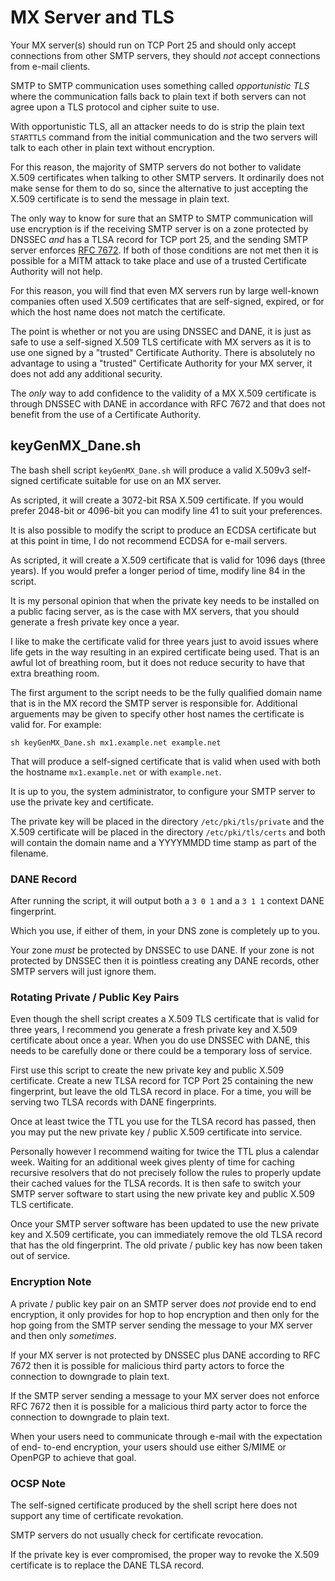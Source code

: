 MX Server and TLS
=================

Your MX server(s) should run on TCP Port 25 and should only accept connections
from other SMTP servers, they should *not* accept connections from e-mail
clients.

SMTP to SMTP communication uses something called *opportunistic TLS* where the
communication falls back to plain text if both servers can not agree upon a TLS
protocol and cipher suite to use.

With opportunistic TLS, all an attacker needs to do is strip the plain text
`STARTTLS` command from the initial communication and the two servers will talk
to each other in plain text without encryption.

For this reason, the majority of SMTP servers do not bother to validate X.509
certificates when talking to other SMTP servers. It ordinarily does not make
sense for them to do so, since the alternative to just accepting the X.509
certificate is to send the message in plain text.

The only way to know for sure that an SMTP to SMTP communication will use
encryption is if the receiving SMTP server is on a zone protected by DNSSEC
*and* has a TLSA record for TCP port 25, and the sending SMTP server enforces
[RFC 7672](https://tools.ietf.org/html/rfc7672). If both of those conditions
are not met then it is possible for a MITM attack to take place and use of a
trusted Certificate Authority will not help.

For this reason, you will find that even MX servers run by large well-known
companies often used X.509 certificates that are self-signed, expired, or for
which the host name does not match the certificate.

The point is whether or not you are using DNSSEC and DANE, it is just as safe
to use a self-signed X.509 TLS certificate with MX servers as it is to use one
signed by a "trusted" Certificate Authority. There is absolutely no advantage
to using a "trusted" Certificate Authority for your MX server, it does not add
any additional security.

The *only* way to add confidence to the validity of a MX X.509 certificate is
through DNSSEC with DANE in accordance with RFC 7672 and that does not benefit
from the use of a Certificate Authority.

keyGenMX_Dane.sh
----------------

The bash shell script `keyGenMX_Dane.sh` will produce a valid X.509v3 self-
signed certificate suitable for use on an MX server.

As scripted, it will create a 3072-bit RSA X.509 certificate. If you would
prefer 2048-bit or 4096-bit you can modify line 41 to suit your preferences.

It is also possible to modify the script to produce an ECDSA certificate but at
this point in time, I do not recommend ECDSA for e-mail servers.

As scripted, it will create a X.509 certificate that is valid for 1096 days
(three years). If you would prefer a longer period of time, modify line 84 in
the script.

It is my personal opinion that when the private key needs to be installed on a
public facing server, as is the case with MX servers, that you should generate
a fresh private key once a year.

I like to make the certificate valid for three years just to avoid issues where
life gets in the way resulting in an expired certificate being used. That is an
awful lot of breathing room, but it does not reduce security to have that extra
breathing room.

The first argument to the script needs to be the fully qualified domain name
that is in the MX record the SMTP server is responsible for. Additional
arguements may be given to specify other host names the certificate is valid
for. For example:

    sh keyGenMX_Dane.sh mx1.example.net example.net

That will produce a self-signed certificate that is valid when used with both
the hostname `mx1.example.net` or with `example.net`.

It is up to you, the system administrator, to configure your SMTP server to use
the private key and certificate.

The private key will be placed in the directory `/etc/pki/tls/private` and the
X.509 certificate will be placed in the directory `/etc/pki/tls/certs` and both
will contain the domain name and a YYYYMMDD time stamp as part of the filename.

### DANE Record

After running the script, it will output both a `3 0 1` and a `3 1 1` context
DANE fingerprint.

Which you use, if either of them, in your DNS zone is completely up to you.

Your zone *must* be protected by DNSSEC to use DANE. If your zone is not
protected by DNSSEC then it is pointless creating any DANE records, other SMTP
servers will just ignore them.

### Rotating Private / Public Key Pairs

Even though the shell script creates a X.509 TLS certificate that is valid for
three years, I recommend you generate a fresh private key and X.509 certificate
about once a year. When you do use DNSSEC with DANE, this needs to be carefully
done or there could be a temporary loss of service.

First use this script to create the new private key and public X.509
certificate. Create a new TLSA record for TCP Port 25 containing the new
fingerprint, but leave the old TLSA record in place. For a time, you will be
serving two TLSA records with DANE fingerprints.

Once at least twice the TTL you use for the TLSA record has passed, then you
may put the new private key / public X.509 certificate into service.

Personally however I recommend waiting for twice the TTL plus a calendar week.
Waiting for an additional week gives plenty of time for caching recursive
resolvers that do not precisely follow the rules to properly update their
cached values for the TLSA records. It is then safe to switch your SMTP server
software to start using the new private key and public X.509 TLS certificate.

Once your SMTP server software has been updated to use the new private key and
X.509 certificate, you can immediately remove the old TLSA record that has the
old fingerprint. The old private / public key has now been taken out of
service.

### Encryption Note

A private / public key pair on an SMTP server does *not* provide end to end
encryption, it only provides for hop to hop encryption and then only for the
hop going from the SMTP server sending the message to your MX server and then
only *sometimes*.

If your MX server is not protected by DNSSEC plus DANE according to RFC 7672
then it is possible for malicious third party actors to force the connection to
downgrade to plain text.

If the SMTP server sending a message to your MX server does not enforce RFC
7672 then it is possible for a malicious third party actor to force the
connection to downgrade to plain text.

When your users need to communicate through e-mail with the expectation of end-
to-end encryption, your users should use either S/MIME or OpenPGP to achieve
that goal.

### OCSP Note

The self-signed certificate produced by the shell script here does not support
any time of certificate revokation.

SMTP servers do not usually check for certificate revocation.

If the private key is ever compromised, the proper way to revoke the X.509
certificate is to replace the DANE TLSA record.
